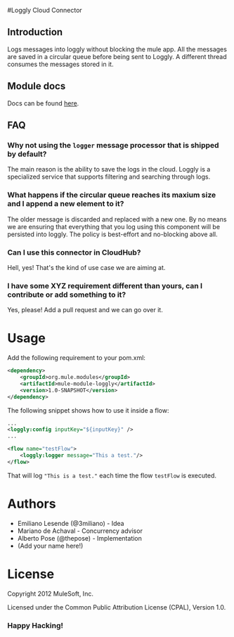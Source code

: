 #Loggly Cloud Connector

## Introduction
Logs messages into loggly without blocking the mule app. All the messages are saved in a circular queue before being sent to Loggly. A different thread consumes the messages stored in it.

## Module docs
Docs can be found [here](http://mulesoft.github.com/loggly-connector/mule/loggly-config.html).

## FAQ
### Why not using the `logger` message processor that is shipped by default?
The main reason is the ability to save the logs in the cloud. Loggly is a specialized service that supports filtering and searching through logs.

### What happens if the circular queue reaches its maxium size and I append a new element to it?
The older message is discarded and replaced with a new one. By no means we are ensuring that everything that you log using this component will be persisted into loggly. The policy is best-effort and no-blocking above all.

### Can I use this connector in CloudHub?
Hell, yes! That's the kind of use case we are aiming at.

### I have some XYZ requirement different than yours, can I contribute or add something to it?
Yes, please! Add a pull request and we can go over it.

# Usage

Add the following requirement to your pom.xml:

```xml
<dependency>
    <groupId>org.mule.modules</groupId>
    <artifactId>mule-module-loggly</artifactId>
    <version>1.0-SNAPSHOT</version>
</dependency>
```

The following snippet shows how to use it inside a flow:

```xml
...
<loggly:config inputKey="${inputKey}" />
...

<flow name="testFlow">
    <loggly:logger message="This a test."/>
</flow>
```

That will log `"This is a test."` each time the flow `testFlow` is executed. 


# Authors

  * Emiliano Lesende (@3miliano) - Idea
  * Mariano de Achaval - Concurrency advisor
  * Alberto Pose (@thepose) - Implementation
  * (Add your name here!)

# License
Copyright 2012 MuleSoft, Inc.

Licensed under the Common Public Attribution License (CPAL), Version 1.0.

### Happy Hacking!

